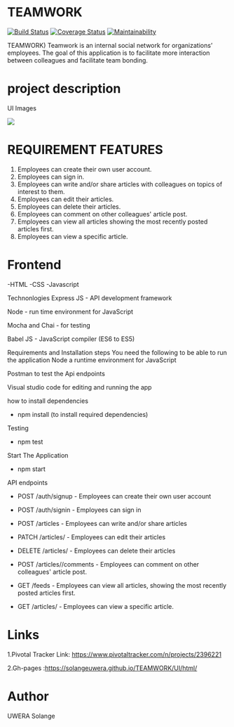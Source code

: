 # TEAMWORK

[![Build Status](https://travis-ci.org/SolangeUwera/TEAMWORK.svg?branch=develop)](https://travis-ci.org/SolangeUwera/TEAMWORK)
[![Coverage Status](https://coveralls.io/repos/github/SolangeUwera/TEAMWORK/badge.svg?branch=develop)](https://coveralls.io/github/SolangeUwera/TEAMWORK?branch=develop)
[![Maintainability](https://api.codeclimate.com/v1/badges/0115401c7908a6e90eeb/maintainability)](https://codeclimate.com/github/SolangeUwera/TEAMWORK/maintainability)


TEAMWORK)
Teamwork is an ​internal social network for organizations’ employees. The goal of this application is to facilitate more interaction between colleagues and facilitate team bonding. 


# project description
 UI Images

<img src= "Images/github-SNP9.PNG">


# REQUIREMENT FEATURES

1. Employees can create their own user account.
2. Employees can sign in. 
3. Employees can write and/or share articles with colleagues on topics of interest to them.  
4. Employees can edit their articles.  
5. Employees can delete their articles. 
6. Employees can comment on other colleagues' article post.  
7. Employees can view all articles showing the most recently posted articles first. 
8. Employees can view a specific article. 


 # Frontend
-HTML
-CSS 
-Javascript


Technonlogies
Express JS - API development framework

Node - run time environment for JavaScript

Mocha and Chai - for testing

Babel JS - JavaScript compiler (ES6 to ES5)

Requirements and Installation steps
You need the following to be able to run the application
Node a runtime environment for JavaScript

Postman to test the Api endpoints

Visual studio code for editing and running the app

how to install dependencies

- npm install (to install required dependencies)

Testing

- npm test

Start The Application
 - npm start

API endpoints

- POST /auth/signup - Employees can create their own user account

- POST /auth/signin - Employees can sign in

- POST /articles - Employees can write and/or share articles

- PATCH /articles/<articleId> - Employees can edit their articles

- DELETE /articles/<articleId> - Employees can delete their articles

- POST /articles/<articleId>/comments - Employees can comment on other colleagues' article post.

- GET /feeds - Employees can view all articles, showing the most recently posted articles first.

- GET /articles/<articleId> - Employees can view a specific article.

# Links
1.Pivotal Tracker  Link: https://www.pivotaltracker.com/n/projects/2396221

2.Gh-pages :https://solangeuwera.github.io/TEAMWORK/UI/html/

# Author
UWERA Solange


